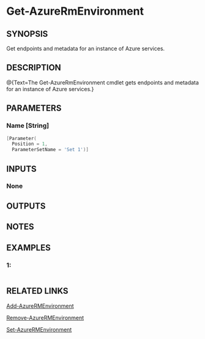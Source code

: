 ﻿# Get-AzureRmEnvironment

## SYNOPSIS
Get endpoints and metadata for an instance of Azure services.

## DESCRIPTION
@{Text=The Get-AzureRmEnvironment cmdlet gets endpoints and metadata for an instance of Azure services.}

## PARAMETERS

### Name [String]

```powershell
[Parameter(
  Position = 1,
  ParameterSetName = 'Set 1')]
```





## INPUTS
### None


## OUTPUTS

## NOTES


## EXAMPLES
### 1:

```powershell
```




## RELATED LINKS

[Add-AzureRMEnvironment]()

[Remove-AzureRMEnvironment]()

[Set-AzureRMEnvironment]()


